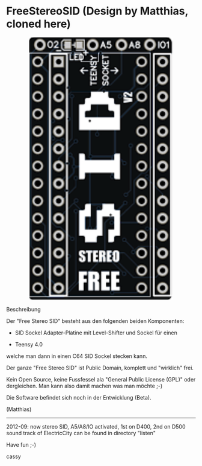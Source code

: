 # FreeStereoSID (Design by Matthias, cloned here)

<p align="center">
  <img src="freestereosid.png">
</p>

Beschreibung

Der "Free Stereo SID" besteht aus den folgenden beiden Komponenten: 

 *  SID Sockel Adapter-Platine mit Level-Shifter und Sockel für einen

 *  Teensy 4.0 

welche man dann in einen C64 SID Sockel stecken kann. 

Der ganze "Free Stereo SID" ist Public Domain, komplett und "wirklich" frei. 

Kein Open Source, keine Fussfessel ala "General Public License (GPL)" oder dergleichen. Man kann also damit machen was man möchte ;-)


Die Software befindet sich noch in der Entwicklung (Beta). 

(Matthias)

-----------------------------------------------------

2012-09: now stereo SID, A5/A8/IO activated, 1st on D400, 2nd on D500
         sound track of ElectricCity can be found in directory "listen"

Have fun ;-)

cassy

